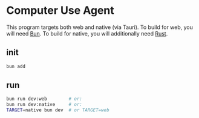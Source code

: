 # Computer Use Agent

This program targets both web and native (via Tauri).
To build for web, you will need [Bun](https://bun.com).
To build for native, you will additionally need [Rust](https://rust-lang.org).

## init

```bash
bun add
```

## run

```bash
bun run dev:web        # or:
bun run dev:native     # or:
TARGET=native bun dev  # or TARGET=web
```
